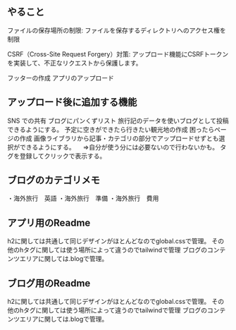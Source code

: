 ## やること

ファイルの保存場所の制限: ファイルを保存するディレクトリへのアクセス権を制限

CSRF（Cross-Site Request Forgery）対策: アップロード機能にCSRFトークンを実装して、不正なリクエストから保護します。

フッターの作成
アプリのアップロード

## アップロード後に追加する機能
SNS での共有
ブログにパンくずリスト
旅行記のデータを使いブログとして投稿できるようにする。
予定に空きができたら行きたい観光地の作成
困ったらページの作成
画像ライブラリから記事・カテゴリの部分でアップロードせずとも選択ができるようにする。
　⇒自分が使う分には必要ないので行わないかも。
タグを登録してクリックで表示する。

## ブログのカテゴリメモ
・海外旅行　英語
・海外旅行　準備
・海外旅行　費用

## アプリ用のReadme

h2に関しては共通して同じデザインがほとんどなのでglobal.cssで管理。
その他のhタグに関しては使う場所によって違うのでtailwindで管理
ブログのコンテンツエリアに関しては.blogで管理。

## ブログ用のReadme

h2に関しては共通して同じデザインがほとんどなのでglobal.cssで管理。
その他のhタグに関しては使う場所によって違うのでtailwindで管理
ブログのコンテンツエリアに関しては.blogで管理。

